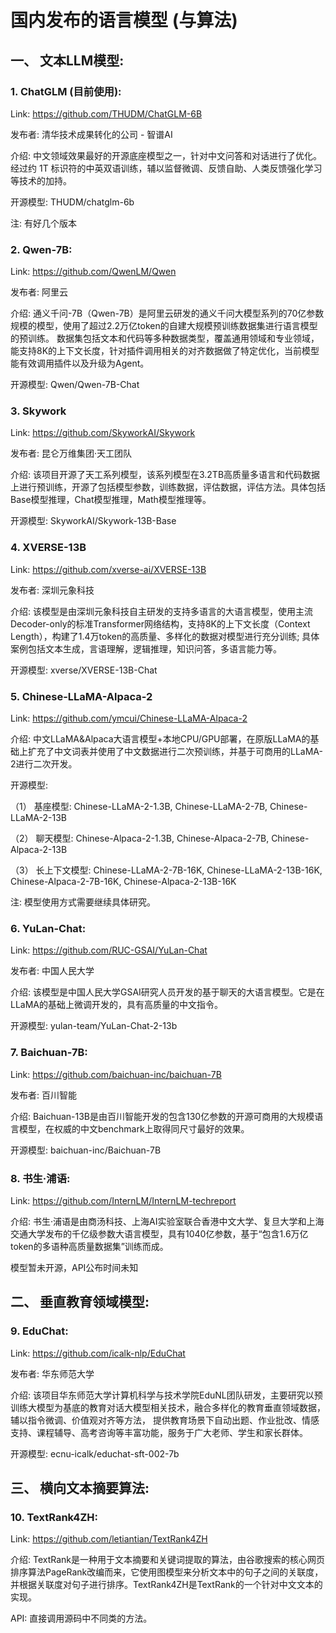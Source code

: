 # 国内发布的语言模型 (与算法)


## 一、 文本LLM模型:

### 1. ChatGLM (目前使用):

Link: https://github.com/THUDM/ChatGLM-6B

发布者: 清华技术成果转化的公司 - 智谱AI

介绍: 中文领域效果最好的开源底座模型之一，针对中文问答和对话进行了优化。经过约 1T 标识符的中英双语训练，辅以监督微调、反馈自助、人类反馈强化学习等技术的加持。

开源模型: THUDM/chatglm-6b

注: 有好几个版本


### 2. Qwen-7B:

Link: https://github.com/QwenLM/Qwen

发布者: 阿里云

介绍: 通义千问-7B（Qwen-7B）是阿里云研发的通义千问大模型系列的70亿参数规模的模型，使用了超过2.2万亿token的自建大规模预训练数据集进行语言模型的预训练。
数据集包括文本和代码等多种数据类型，覆盖通用领域和专业领域，能支持8K的上下文长度，针对插件调用相关的对齐数据做了特定优化，当前模型能有效调用插件以及升级为Agent。

开源模型: Qwen/Qwen-7B-Chat


### 3. Skywork
Link: https://github.com/SkyworkAI/Skywork

发布者: 昆仑万维集团·天工团队

介绍: 该项目开源了天工系列模型，该系列模型在3.2TB高质量多语言和代码数据上进行预训练，开源了包括模型参数，训练数据，评估数据，评估方法。具体包括Base模型推理，Chat模型推理，Math模型推理等。

开源模型: SkyworkAI/Skywork-13B-Base


### 4. XVERSE-13B

Link: https://github.com/xverse-ai/XVERSE-13B

发布者: 深圳元象科技

介绍: 该模型是由深圳元象科技自主研发的支持多语言的大语言模型，使用主流Decoder-only的标准Transformer网络结构，支持8K的上下文长度（Context Length），构建了1.4万token的高质量、多样化的数据对模型进行充分训练; 
具体案例包括文本生成，言语理解，逻辑推理，知识问答，多语言能力等。

开源模型: xverse/XVERSE-13B-Chat


### 5. Chinese-LLaMA-Alpaca-2

Link: https://github.com/ymcui/Chinese-LLaMA-Alpaca-2

介绍: 中文LLaMA&Alpaca大语言模型+本地CPU/GPU部署，在原版LLaMA的基础上扩充了中文词表并使用了中文数据进行二次预训练，并基于可商用的LLaMA-2进行二次开发。

开源模型: 

（1）	基座模型: Chinese-LLaMA-2-1.3B, Chinese-LLaMA-2-7B, Chinese-LLaMA-2-13B

（2）	聊天模型: Chinese-Alpaca-2-1.3B, Chinese-Alpaca-2-7B, Chinese-Alpaca-2-13B

（3）	长上下文模型: Chinese-LLaMA-2-7B-16K, Chinese-LLaMA-2-13B-16K, Chinese-Alpaca-2-7B-16K, Chinese-Alpaca-2-13B-16K

注: 模型使用方式需要继续具体研究。


### 6. YuLan-Chat:
	
Link: https://github.com/RUC-GSAI/YuLan-Chat

发布者: 中国人民大学

介绍: 该模型是中国人民大学GSAI研究人员开发的基于聊天的大语言模型。它是在LLaMA的基础上微调开发的，具有高质量的中文指令。

开源模型: yulan-team/YuLan-Chat-2-13b


### 7. Baichuan-7B:

Link: https://github.com/baichuan-inc/baichuan-7B

发布者: 百川智能

介绍: Baichuan-13B是由百川智能开发的包含130亿参数的开源可商用的大规模语言模型，在权威的中文benchmark上取得同尺寸最好的效果。

开源模型: baichuan-inc/Baichuan-7B


### 8. 书生·浦语:

Link: https://github.com/InternLM/InternLM-techreport

介绍: 书生·浦语是由商汤科技、上海AI实验室联合香港中文大学、复旦大学和上海交通大学发布的千亿级参数大语言模型，具有1040亿参数，基于“包含1.6万亿token的多语种高质量数据集”训练而成。

模型暂未开源，API公布时间未知



## 二、 垂直教育领域模型:

### 9. EduChat:

Link: https://github.com/icalk-nlp/EduChat

发布者: 华东师范大学

介绍: 该项目华东师范大学计算机科学与技术学院EduNL团队研发，主要研究以预训练大模型为基底的教育对话大模型相关技术，融合多样化的教育垂直领域数据，辅以指令微调、价值观对齐等方法，
提供教育场景下自动出题、作业批改、情感支持、课程辅导、高考咨询等丰富功能，服务于广大老师、学生和家长群体。

开源模型: ecnu-icalk/educhat-sft-002-7b



## 三、 横向文本摘要算法:

### 10. TextRank4ZH:

Link: https://github.com/letiantian/TextRank4ZH

介绍: TextRank是一种用于文本摘要和关键词提取的算法，由谷歌搜索的核心网页排序算法PageRank改编而来，它使用图模型来分析文本中的句子之间的关联度，并根据关联度对句子进行排序。TextRank4ZH是TextRank的一个针对中文文本的实现。

API: 直接调用源码中不同类的方法。

